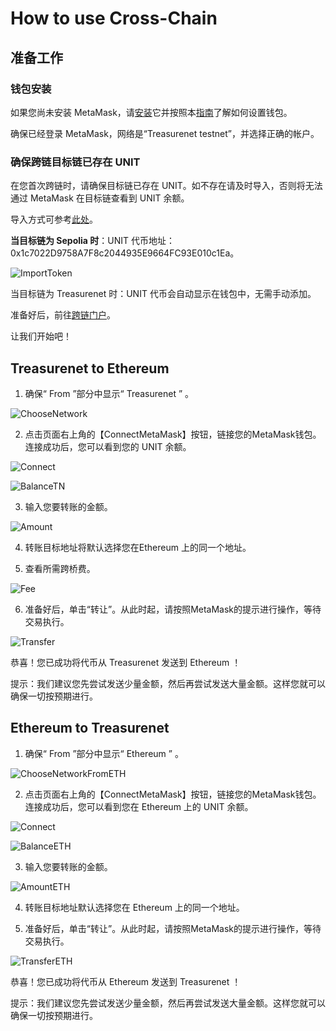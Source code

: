 # How to use Cross-Chain

## 准备工作

### 钱包安装

如果您尚未安装 MetaMask，请[安装](https://chromewebstore.google.com/search/metamask?hl=de&pli=1)它并按照本[指南](https://docs.treasurenet.io/zh-Hans/docs/fundamentals/wallets/metamask)了解如何设置钱包。

确保已经登录 MetaMask，网络是“Treasurenet testnet”，并选择正确的帐户。

### 确保跨链目标链已存在 UNIT

在您首次跨链时，请确保目标链已存在 UNIT。如不存在请及时导入，否则将无法通过 MetaMask 在目标链查看到 UNIT 余额。

导入方式可参考[此处](https://docs.treasurenet.io/zh-Hans/docs/fundamentals/wallets/metamask#%E5%A6%82%E4%BD%95%E5%AF%BC%E5%85%A5%E4%BB%A3%E5%B8%81)。

**当目标链为 Sepolia 时**：UNIT 代币地址：0x1c7022D9758A7F8c2044935E9664FC93E010c1Ea。

![ImportToken](/img/docs/ImportToken.png)

当目标链为 Treasurenet 时：UNIT 代币会自动显示在钱包中，无需手动添加。

准备好后，前往[跨链门户](https://services.testnet.treasurenet.io/transfer)。

让我们开始吧！

## Treasurenet to Ethereum

1. 确保“ From ”部分中显示“ Treasurenet ” 。

![ChooseNetwork](/img/docs/ChooseNetwork.png)

2. 点击页面右上角的【ConnectMetaMask】按钮，链接您的MetaMask钱包。连接成功后，您可以看到您的 UNIT 余额。

![Connect](/img/docs/Connect.png)

![BalanceTN](/img/docs/BalanceTN.png)

3. 输入您要转账的金额。

![Amount](/img/docs/Amount.png)

4. 转账目标地址将默认选择您在Ethereum 上的同一个地址。

5. 查看所需跨桥费。

![Fee](/img/docs/Fee.png)

6. 准备好后，单击“转让”。从此时起，请按照MetaMask的提示进行操作，等待交易执行。

![Transfer](/img/docs/Transfer.png)

恭喜！您已成功将代币从 Treasurenet 发送到 Ethereum ！

提示：我们建议您先尝试发送少量金额，然后再尝试发送大量金额。这样您就可以确保一切按预期进行。

## Ethereum to Treasurenet

1. 确保“ From ”部分中显示“ Ethereum ” 。

![ChooseNetworkFromETH](/img/docs/ChooseNetworkFromETH.png)

2. 点击页面右上角的【ConnectMetaMask】按钮，链接您的MetaMask钱包。连接成功后，您可以看到您在 Ethereum 上的 UNIT 余额。

![Connect](/img/docs/Connect.png)

![BalanceETH](/img/docs/BalanceETH.png)

3. 输入您要转账的金额。

![AmountETH](/img/docs/AmountETH.png)

4. 转账目标地址默认选择您在 Ethereum 上的同一个地址。

5. 准备好后，单击“转让”。从此时起，请按照MetaMask的提示进行操作，等待交易执行。

![TransferETH](/img/docs/TransferETH.png)

恭喜！您已成功将代币从 Ethereum 发送到 Treasurenet ！

提示：我们建议您先尝试发送少量金额，然后再尝试发送大量金额。这样您就可以确保一切按预期进行。
